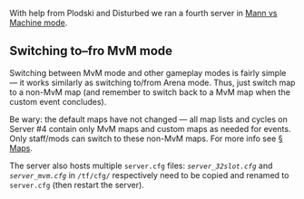 With help from Plodski and Disturbed we ran a fourth server in [Mann vs Machine mode](http://wiki.teamfortress.com/wiki/Mann_vs._Machine).

## Switching to–fro MvM mode

Switching between MvM mode and other gameplay modes is fairly simple — it works similarly as switching to/from Arena mode. Thus, just switch map to a non-MvM map (and remember to switch back to a MvM map when the custom event concludes).

Be wary: the default maps have not changed — all map lists and cycles on Server #4 contain only MvM maps and custom maps as needed for events. Only staff/mods can switch to these non-MvM maps. For more info see [§ Maps](#).

The server also hosts multiple `server.cfg` files: *`server_32slot.cfg`* and *`server_mvm.cfg`* in `/tf/cfg/` respectively need to be copied and renamed to `server.cfg` (then restart the server).